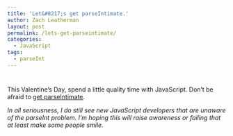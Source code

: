 ```yaml
---
title: 'Let&#8217;s get parseIntimate.'
author: Zach Leatherman
layout: post
permalink: /lets-get-parseintimate/
categories:
  - JavaScript
tags:
  - parseInt
---
```

# 

This Valentine’s Day, spend a little quality time with JavaScript. Don’t be afraid to [get parseIntimate][1].

 [1]: http://parseintimate.com

*In all seriousness, I do still see new JavaScript developers that are unaware of the parseInt problem. I’m hoping this will raise awareness or failing that at least make some people smile.*